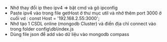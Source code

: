 - Nhớ thay đổi ip theo ipv4 => bật cmd và gõ ipconfig
- Paste ipv4 vào trong file getHost ở thư mục util và nhớ thêm port 3000 ở cuối 
vd : const Host = '192.168.2.55:3000';
- Nhớ tạo 1 CSDL online (mongodb Cluster) và điền địa chỉ connect vào trong folder config\db\index.js
- Dùng file json để add vào dữ liệu vào mongodb compass
